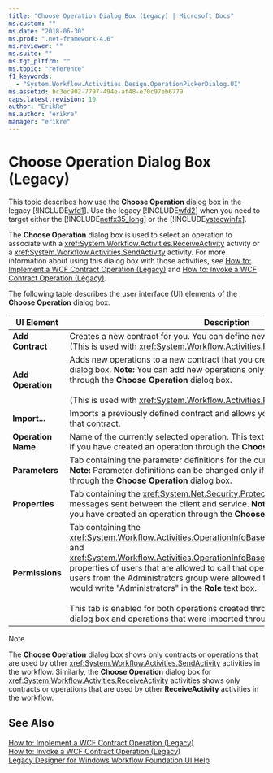```yaml
---
title: "Choose Operation Dialog Box (Legacy) | Microsoft Docs"
ms.custom: ""
ms.date: "2018-06-30"
ms.prod: ".net-framework-4.6"
ms.reviewer: ""
ms.suite: ""
ms.tgt_pltfrm: ""
ms.topic: "reference"
f1_keywords: 
  - "System.Workflow.Activities.Design.OperationPickerDialog.UI"
ms.assetid: bc3ec902-7797-494e-af48-e70c97eb6779
caps.latest.revision: 10
author: "ErikRe"
ms.author: "erikre"
manager: "erikre"
---
```

# Choose Operation Dialog Box (Legacy)
This topic describes how use the **Choose Operation** dialog box in the legacy [!INCLUDE[wfd1](../includes/wfd1-md.md)]. Use the legacy [!INCLUDE[wfd2](../includes/wfd2-md.md)] when you need to target either the [!INCLUDE[netfx35_long](../includes/netfx35-long-md.md)] or the [!INCLUDE[vstecwinfx](../includes/vstecwinfx-md.md)].  
  
 The **Choose Operation** dialog box is used to select an operation to associate with a <xref:System.Workflow.Activities.ReceiveActivity> activity or a <xref:System.Workflow.Activities.SendActivity> activity. For more information about using this dialog box with those activities, see [How to: Implement a WCF Contract Operation (Legacy)](../workflow-designer/how-to-implement-a-windows-communication-foundation-contract-operation-legacy.md) and [How to: Invoke a WCF Contract Operation (Legacy)](../workflow-designer/how-to-invoke-a-windows-communication-foundation-contract-operation-legacy.md).  
  
 The following table describes the user interface (UI) elements of the **Choose Operation** dialog box.  
  
|UI Element|Description|  
|----------------|-----------------|  
|**Add Contract**|Creates a new contract for you. You can define new operations on this contract. (This is used with <xref:System.Workflow.Activities.ReceiveActivity> only.)|  
|**Add Operation**|Adds new operations to a new contract that you created in the **Choose Operation** dialog box. **Note:**  You can add new operations only to contracts you have created through the **Choose Operation** dialog box. <br /><br /> (This is used with <xref:System.Workflow.Activities.ReceiveActivity> only.)|  
|**Import...**|Imports a previously defined contract and allows you to select an operation from that contract.|  
|**Operation Name**|Name of the currently selected operation. This text box is available for editing only if you have created an operation through the **Choose Operation** dialog box.|  
|**Parameters**|Tab containing the parameter definitions for the currently selected operation. **Note:**  Parameter definitions can be changed only if you have created an operation through the **Choose Operation** dialog box.|  
|**Properties**|Tab containing the <xref:System.Net.Security.ProtectionLevel> settings for messages sent between the client and service. **Note:**  This tab is enabled only if you have created an operation through the **Choose Operation** dialog box.|  
|**Permissions**|Tab containing the <xref:System.Workflow.Activities.OperationInfoBase.PrincipalPermissionName%2A> and <xref:System.Workflow.Activities.OperationInfoBase.PrincipalPermissionRole%2A> properties of users that are allowed to call that operation. For example, if only users from the Administrators group were allowed to call that operation, then you would write "Administrators" in the **Role** text box.<br /><br /> This tab is enabled for both operations created through the **ChooseOperation** dialog box and operations that were imported through the **Import** button.|  
  
> [!NOTE]
>  The **Choose Operation** dialog box shows only contracts or operations that are used by other <xref:System.Workflow.Activities.SendActivity> activities in the workflow. Similarly, the **Choose Operation** dialog box for <xref:System.Workflow.Activities.ReceiveActivity> activities shows only contracts or operations that are used by other **ReceiveActivity** activities in the workflow.  
  
## See Also  
 [How to: Implement a WCF Contract Operation (Legacy)](../workflow-designer/how-to-implement-a-windows-communication-foundation-contract-operation-legacy.md)   
 [How to: Invoke a WCF Contract Operation (Legacy)](../workflow-designer/how-to-invoke-a-windows-communication-foundation-contract-operation-legacy.md)   
 [Legacy Designer for Windows Workflow Foundation UI Help](../workflow-designer/legacy-designer-for-windows-workflow-foundation-ui-help.md)